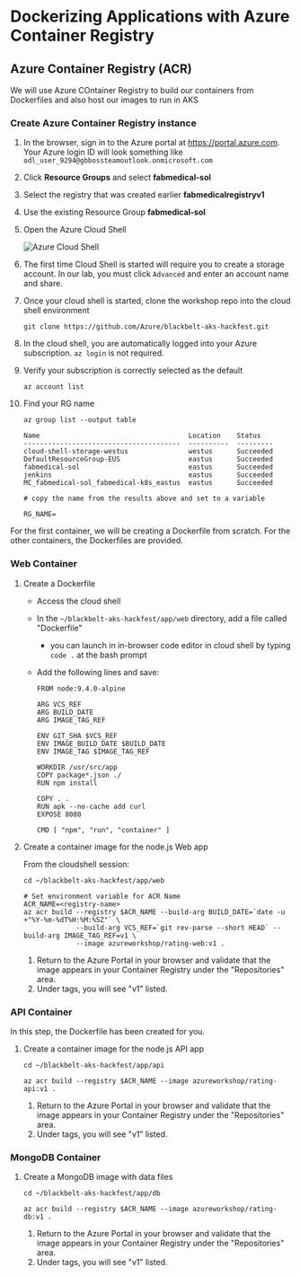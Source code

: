# Dockerizing Applications with Azure Container Registry

## Azure Container Registry (ACR)

We will use Azure COntainer Registry to build our containers from Dockerfiles and also host our images to run in AKS

### Create Azure Container Registry instance

1. In the browser, sign in to the Azure portal at https://portal.azure.com. Your Azure login ID will look something like `odl_user_9294@gbbossteamoutlook.onmicrosoft.com`
2. Click **Resource Groups** and select **fabmedical-sol**
3. Select the registry that was created earlier **fabmedicalregistryv1**
4. Use the existing Resource Group **fabmedical-sol**
5. Open the Azure Cloud Shell

    ![Azure Cloud Shell](img/cloudshell.png "Azure Cloud Shell")

6. The first time Cloud Shell is started will require you to create a storage account. In our lab, you must click `Advanced` and enter an account name and share.

7. Once your cloud shell is started, clone the workshop repo into the cloud shell environment
    ```
    git clone https://github.com/Azure/blackbelt-aks-hackfest.git
    ```

8. In the cloud shell, you are automatically logged into your Azure subscription. ```az login``` is not required.
    
9. Verify your subscription is correctly selected as the default
    ```
    az account list
    ```

10. Find your RG name

    ```
    az group list --output table
    ```
    
    ```
    Name                                     Location    Status
    ---------------------------------------  ----------  ---------
    cloud-shell-storage-westus               westus      Succeeded
    DefaultResourceGroup-EUS                 eastus      Succeeded
    fabmedical-sol                           eastus      Succeeded
    jenkins                                  eastus      Succeeded
    MC_fabmedical-sol_fabmedical-k8s_eastus  eastus      Succeeded

    # copy the name from the results above and set to a variable 
    
    RG_NAME=

For the first container, we will be creating a Dockerfile from scratch. For the other containers, the Dockerfiles are provided.

### Web Container

1. Create a Dockerfile

    * Access the cloud shell
    * In the `~/blackbelt-aks-hackfest/app/web` directory, add a file called "Dockerfile"
        * you can launch in in-browser code editor in cloud shell by typing `code .` at the bash prompt

    * Add the following lines and save:

        ```
        FROM node:9.4.0-alpine

        ARG VCS_REF
        ARG BUILD_DATE
        ARG IMAGE_TAG_REF

        ENV GIT_SHA $VCS_REF
        ENV IMAGE_BUILD_DATE $BUILD_DATE
        ENV IMAGE_TAG $IMAGE_TAG_REF

        WORKDIR /usr/src/app
        COPY package*.json ./
        RUN npm install

        COPY . .
        RUN apk --no-cache add curl
        EXPOSE 8080

        CMD [ "npm", "run", "container" ]
        ```

2. Create a container image for the node.js Web app

    From the cloudshell session: 

    ```
    cd ~/blackbelt-aks-hackfest/app/web
    
    # Set environment variable for ACR Name
    ACR_NAME=<registry-name>
    az acr build --registry $ACR_NAME --build-arg BUILD_DATE=`date -u +"%Y-%m-%dT%H:%M:%SZ"` \
                 --build-arg VCS_REF=`git rev-parse --short HEAD` --build-arg IMAGE_TAG_REF=v1 \
                 --image azureworkshop/rating-web:v1 .
    
    ```
    1. Return to the Azure Portal in your browser and validate that the image appears in your Container Registry under the "Repositories" area.
    2. Under tags, you will see "v1" listed.

### API Container

In this step, the Dockerfile has been created for you. 

1. Create a container image for the node.js API app

    ```
    cd ~/blackbelt-aks-hackfest/app/api

   az acr build --registry $ACR_NAME --image azureworkshop/rating-api:v1 .
    
    ```
    1. Return to the Azure Portal in your browser and validate that the image appears in your Container Registry under the "Repositories" area.
    2. Under tags, you will see "v1" listed.


### MongoDB Container

1. Create a MongoDB image with data files

    ```
    cd ~/blackbelt-aks-hackfest/app/db

    az acr build --registry $ACR_NAME --image azureworkshop/rating-db:v1 .
    
    ```
    1. Return to the Azure Portal in your browser and validate that the image appears in your Container Registry under the "Repositories" area.
    2. Under tags, you will see "v1" listed.



